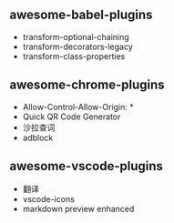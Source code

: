 ## awesome-babel-plugins

* transform-optional-chaining
* transform-decorators-legacy
* transform-class-properties

## awesome-chrome-plugins
* Allow-Control-Allow-Origin: *
* Quick QR Code Generator
* 沙拉查词
* adblock

## awesome-vscode-plugins
* 翻译
* vscode-icons
* markdown preview enhanced
